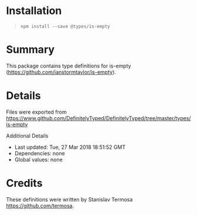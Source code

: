 # Installation
> `npm install --save @types/is-empty`

# Summary
This package contains type definitions for is-empty (https://github.com/ianstormtaylor/is-empty).

# Details
Files were exported from https://www.github.com/DefinitelyTyped/DefinitelyTyped/tree/master/types/is-empty

Additional Details
 * Last updated: Tue, 27 Mar 2018 18:51:52 GMT
 * Dependencies: none
 * Global values: none

# Credits
These definitions were written by Stanislav Termosa <https://github.com/termosa>.
